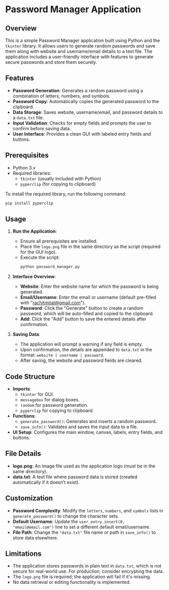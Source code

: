# Password Manager Application

## Overview
This is a simple Password Manager application built using Python and the `tkinter` library. It allows users to generate random passwords and save them along with website and username/email details to a text file. The application includes a user-friendly interface with features to generate secure passwords and store them securely.

## Features
- **Password Generation**: Generates a random password using a combination of letters, numbers, and symbols.
- **Password Copy**: Automatically copies the generated password to the clipboard.
- **Data Storage**: Saves website, username/email, and password details to a `data.txt` file.
- **Input Validation**: Checks for empty fields and prompts the user to confirm before saving data.
- **User Interface**: Provides a clean GUI with labeled entry fields and buttons.

## Prerequisites
- Python 3.x
- Required libraries:
  - `tkinter` (usually included with Python)
  - `pyperclip` (for copying to clipboard)

To install the required library, run the following command:
```bash
pip install pyperclip
```

## Usage
1. **Run the Application**:
   - Ensure all prerequisites are installed.
   - Place the `logo.png` file in the same directory as the script (required for the GUI logo).
   - Execute the script:
     ```bash
     python password_manager.py
     ```

2. **Interface Overview**:
   - **Website**: Enter the website name for which the password is being generated.
   - **Email/Username**: Enter the email or username (default pre-filled with "rachitmital@gmail.com").
   - **Password**: Click the "Generate" button to create a random password, which will be auto-filled and copied to the clipboard.
   - **Add**: Click the "Add" button to save the entered details after confirmation.

3. **Saving Data**:
   - The application will prompt a warning if any field is empty.
   - Upon confirmation, the details are appended to `data.txt` in the format: `website | username | password`.
   - After saving, the website and password fields are cleared.

## Code Structure
- **Imports**: 
  - `tkinter` for GUI.
  - `messagebox` for dialog boxes.
  - `random` for password generation.
  - `pyperclip` for copying to clipboard.
- **Functions**:
  - `generate_password()`: Generates and inserts a random password.
  - `save_info()`: Validates and saves the input data to a file.
- **UI Setup**: Configures the main window, canvas, labels, entry fields, and buttons.

## File Details
- **logo.png**: An image file used as the application logo (must be in the same directory).
- **data.txt**: A text file where password data is stored (created automatically if it doesn't exist).

## Customization
- **Password Complexity**: Modify the `letters`, `numbers`, and `symbols` lists in `generate_password()` to change the character sets.
- **Default Username**: Update the `user_entry.insert(0, "email@email.com")` line to set a different default email/username.
- **File Path**: Change the `"data.txt"` file name or path in `save_info()` to store data elsewhere.

## Limitations
- The application stores passwords in plain text in `data.txt`, which is not secure for real-world use. For production, consider encrypting the data.
- The `logo.png` file is required; the application will fail if it's missing.
- No data retrieval or editing functionality is implemented.

